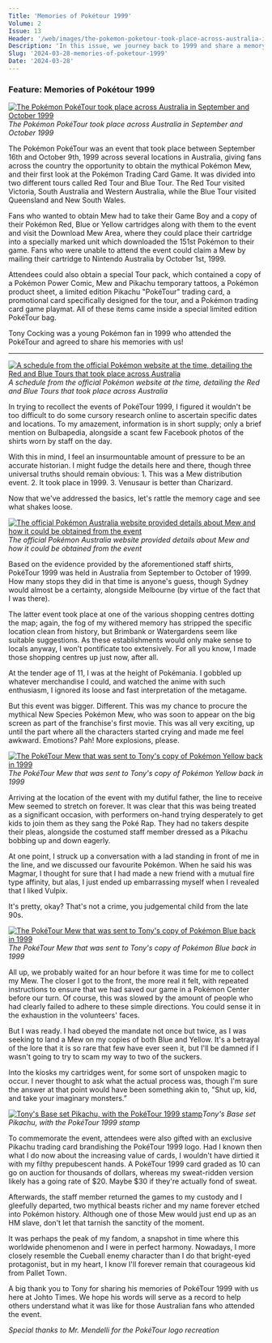 ```yaml
---
Title: 'Memories of Pokétour 1999'
Volume: 2
Issue: 13
Header: '/web/images/the-pokemon-poketour-took-place-across-australia-in-september-and-october-1999.png'
Description: 'In this issue, we journey back to 1999 and share a memory from the PokéTour 1999 event in Australia. Plus, we have the latest Pokémon news and information!'
Slug: '2024-03-28-memories-of-poketour-1999'
Date: '2024-03-28'
---
```

### Feature: Memories of Pokétour 1999


[![The Pokémon PokéTour took place across Australia in September and October 1999](/web/images/the-pokemon-poketour-took-place-across-australia-in-september-and-october-1999.png)](/web/images/the-pokemon-poketour-took-place-across-australia-in-september-and-october-1999.png)*The Pokémon PokéTour took place across Australia in September and October 1999*



The Pokémon PokéTour was an event that took place between September 16th and October 9th, 1999 across several locations in Australia, giving fans across the country the opportunity to obtain the mythical Pokémon Mew, and their first look at the Pokémon Trading Card Game. It was divided into two different tours called Red Tour and Blue Tour. The Red Tour visited Victoria, South Australia and Western Australia, while the Blue Tour visited Queensland and New South Wales.

Fans who wanted to obtain Mew had to take their Game Boy and a copy of their Pokémon Red, Blue or Yellow cartridges along with them to the event and visit the Download Mew Area, where they could place their cartridge into a specially marked unit which downloaded the 151st Pokémon to their game. Fans who were unable to attend the event could claim a Mew by mailing their cartridge to Nintendo Australia by October 1st, 1999.

Attendees could also obtain a special Tour pack, which contained a copy of a Pokémon Power Comic, Mew and Pikachu temporary tattoos, a Pokémon product sheet, a limited edition Pikachu "PokéTour" trading card, a promotional card specifically designed for the tour, and a Pokémon trading card game playmat. All of these items came inside a special limited edition PokéTour bag.

Tony Cocking was a young Pokémon fan in 1999 who attended the PokéTour and agreed to share his memories with us!

* * *



[![A schedule from the official Pokémon website at the time, detailing the Red and Blue Tours that took place across Australia](/web/images/a-schedule-from-the-official-pokemon-website-at-the-time-detailing-the-red-and-blue-tours-that-took-.png)](/web/images/a-schedule-from-the-official-pokemon-website-at-the-time-detailing-the-red-and-blue-tours-that-took-.png)*A schedule from the official Pokémon website at the time, detailing the Red and Blue Tours that took place across Australia*



In trying to recollect the events of PokéTour 1999, I figured it wouldn't be too difficult to do some cursory research online to ascertain specific dates and locations. To my amazement, information is in short supply; only a brief mention on Bulbapedia, alongside a scant few Facebook photos of the shirts worn by staff on the day.

With this in mind, I feel an insurmountable amount of pressure to be an accurate historian. I might fudge the details here and there, though three universal truths should remain obvious: 1. This was a Mew distribution event. 2. It took place in 1999. 3. Venusaur is better than Charizard.

Now that we've addressed the basics, let's rattle the memory cage and see what shakes loose.



[![The official Pokémon Australia website provided details about Mew and how it could be obtained from the event](/web/images/the-official-pokemon-australia-website-provided-details-about-mew-and-how-it-could-be-obtained-from-.png)](/web/images/the-official-pokemon-australia-website-provided-details-about-mew-and-how-it-could-be-obtained-from-.png)*The official Pokémon Australia website provided details about Mew and how it could be obtained from the event*



Based on the evidence provided by the aforementioned staff shirts, PokéTour 1999 was held in Australia from September to October of 1999. How many stops they did in that time is anyone's guess, though Sydney would almost be a certainty, alongside Melbourne (by virtue of the fact that I was there).

The latter event took place at one of the various shopping centres dotting the map; again, the fog of my withered memory has stripped the specific location clean from history, but Brimbank or Watergardens seem like suitable suggestions. As these establishments would only make sense to locals anyway, I won't pontificate too extensively. For all you know, I made those shopping centres up just now, after all.

At the tender age of 11, I was at the height of Pokémania. I gobbled up whatever merchandise I could, and watched the anime with such enthusiasm, I ignored its loose and fast interpretation of the metagame.

But this event was bigger. Different. This was my chance to procure the mythical New Species Pokémon Mew, who was soon to appear on the big screen as part of the franchise's first movie. This was all very exciting, up until the part where all the characters started crying and made me feel awkward. Emotions? Pah! More explosions, please.



[![The PokéTour Mew that was sent to Tony's copy of Pokémon Yellow back in 1999](/web/images/the-poketour-mew-that-was-sent-to-tonys-copy-of-pokemon-yellow-back-in-1999.png)](/web/images/the-poketour-mew-that-was-sent-to-tonys-copy-of-pokemon-yellow-back-in-1999.png)*The PokéTour Mew that was sent to Tony's copy of Pokémon Yellow back in 1999*



Arriving at the location of the event with my dutiful father, the line to receive Mew seemed to stretch on forever. It was clear that this was being treated as a significant occasion, with performers on-hand trying desperately to get kids to join them as they sang the Poké Rap. They had no takers despite their pleas, alongside the costumed staff member dressed as a Pikachu bobbing up and down eagerly.

At one point, I struck up a conversation with a lad standing in front of me in the line, and we discussed our favourite Pokémon. When he said his was Magmar, I thought for sure that I had made a new friend with a mutual fire type affinity, but alas, I just ended up embarrassing myself when I revealed that I liked Vulpix.

It's pretty, okay? That's not a crime, you judgemental child from the late 90s.



[![The PokéTour Mew that was sent to Tony's copy of Pokémon Blue back in 1999](/web/images/the-poketour-mew-that-was-sent-to-tonys-copy-of-pokemon-blue-back-in-1999.jpeg)](/web/images/the-poketour-mew-that-was-sent-to-tonys-copy-of-pokemon-blue-back-in-1999.jpeg)*The PokéTour Mew that was sent to Tony's copy of Pokémon Blue back in 1999*



All up, we probably waited for an hour before it was time for me to collect my Mew. The closer I got to the front, the more real it felt, with repeated instructions to ensure that we had saved our game in a Pokémon Center before our turn. Of course, this was slowed by the amount of people who had clearly failed to adhere to these simple directions. You could sense it in the exhaustion in the volunteers' faces.

But I was ready. I had obeyed the mandate not once but twice, as I was seeking to land a Mew on my copies of both Blue and Yellow. It's a betrayal of the lore that it is so rare that few have ever seen it, but I'll be damned if I wasn't going to try to scam my way to two of the suckers.

Into the kiosks my cartridges went, for some sort of unspoken magic to occur. I never thought to ask what the actual process was, though I'm sure the answer at that point would have been something akin to, "Shut up, kid, and take your imaginary monsters.”



[![Tony's Base set Pikachu, with the PokéTour 1999 stamp](/web/images/tonys-base-set-pikachu-with-the-poketour-1999-stamp.jpeg)](/web/images/tonys-base-set-pikachu-with-the-poketour-1999-stamp.jpeg)*Tony's Base set Pikachu, with the PokéTour 1999 stamp*



To commemorate the event, attendees were also gifted with an exclusive Pikachu trading card brandishing the PokéTour 1999 logo. Had I known then what I do now about the increasing value of cards, I wouldn't have dirtied it with my filthy prepubescent hands. A PokéTour 1999 card graded as 10 can go on auction for thousands of dollars, whereas my sweat-ridden version likely has a going rate of $20. Maybe $30 if they're actually fond of sweat.

Afterwards, the staff member returned the games to my custody and I gleefully departed, two mythical beasts richer and my name forever etched into Pokémon history. Although one of those Mew would just end up as an HM slave, don't let that tarnish the sanctity of the moment.

It was perhaps the peak of my fandom, a snapshot in time where this worldwide phenomenon and I were in perfect harmony. Nowadays, I more closely resemble the Cueball enemy character than I do that bright-eyed protagonist, but in my heart, I know I'll forever remain that courageous kid from Pallet Town.

A big thank you to Tony for sharing his memories of PokéTour 1999 with us here at Johto Times. We hope his words will serve as a record to help others understand what it was like for those Australian fans who attended the event.

_Special thanks to Mr. Mendelli for the PokéTour logo recreation_